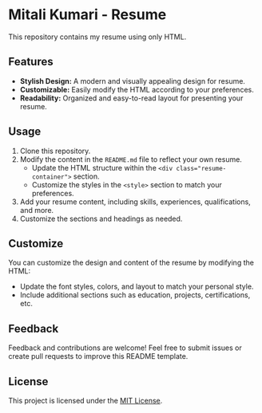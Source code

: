 # Mitali Kumari - Resume

This repository contains my resume using only HTML.

## Features

- **Stylish Design:** A modern and visually appealing design for resume.
- **Customizable:** Easily modify the HTML according to your preferences.
- **Readability:** Organized and easy-to-read layout for presenting your resume.

## Usage

1. Clone this repository.
2. Modify the content in the `README.md` file to reflect your own resume.
   - Update the HTML structure within the `<div class="resume-container">` section.
   - Customize the styles in the `<style>` section to match your preferences.
3. Add your resume content, including skills, experiences, qualifications, and more.
4. Customize the sections and headings as needed.

## Customize

You can customize the design and content of the resume by modifying the HTML:

- Update the font styles, colors, and layout to match your personal style.
- Include additional sections such as education, projects, certifications, etc.

## Feedback

Feedback and contributions are welcome! Feel free to submit issues or create pull requests to improve this README template.

## License

This project is licensed under the [MIT License](LICENSE).


